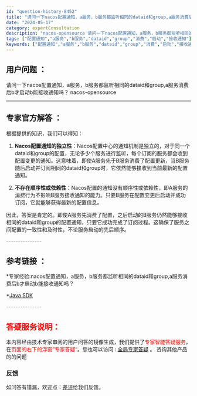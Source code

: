 ```yaml
---
id: "question-history-8452"
title: "请问一下nacos配置通知，a服务，b服务都监听相同的dataid和group,a服务消费后b才启动b能接收通知吗？ nacos-opensource"
date: "2024-05-17"
category: expertConsultation
description: "nacos-opensource 请问一下nacos配置通知，a服务，b服务都监听相同的dataid和group,a服务消费后b才启动b能接收通知吗？"
tags: ["配置通知","a服务","b服务","dataid","group","消费","启动","接收通知"]
keywords: ["配置通知","a服务","b服务","dataid","group","消费","启动","接收通知"]
---
```


## 用户问题 ： 
 请问一下nacos配置通知，a服务，b服务都监听相同的dataid和group,a服务消费后b才启动b能接收通知吗？ nacos-opensource 

---------------
## 专家官方解答 ：

根据提供的知识，我们可以得知：

1. **Nacos配置通知的独立性**：Nacos配置中心的通知机制是独立的，对于同一个dataid和group的配置，无论多少个服务进行监听，每个订阅的服务都会收到配置变更的通知。这意味着，即使A服务先于B服务消费了配置更新，当B服务随后启动并订阅相同的dataid和group时，它依然能够接收到当前最新的配置通知。

2. **不存在顺序性或依赖性**：Nacos配置的通知没有顺序性或依赖性，即A服务的消费行为不影响B服务接收通知的能力。只要B服务在配置变更后启动并成功订阅，它就能够获得最新的配置信息。

因此，答案是肯定的。即使A服务先消费了配置，之后启动的B服务仍然能够接收相同的dataid和group的配置通知，只要它成功完成了订阅过程。这确保了服务之间配置的一致性和及时性，不论服务启动的先后顺序。


<font color="#949494">---------------</font> 


## 参考链接 ：

*专家经验:nacos配置通知，a服务，b服务都监听相同的dataid和group,a服务消费后b才启动b能接收通知吗？ 
 
 *[Java SDK](https://nacos.io/docs/latest/guide/user/sdk)


 <font color="#949494">---------------</font> 
 


## <font color="#FF0000">答疑服务说明：</font> 

本内容经由技术专家审阅的用户问答的镜像生成，我们提供了<font color="#FF0000">专家智能答疑服务</font>，在<font color="#FF0000">页面的右下的浮窗”专家答疑“</font>。您也可以访问 : [全局专家答疑](https://opensource.alibaba.com/chatBot) 。 咨询其他产品的的问题

### 反馈
如问答有错漏，欢迎点：[差评](https://ai.nacos.io/user/feedbackByEnhancerGradePOJOID?enhancerGradePOJOId=13669)给我们反馈。
